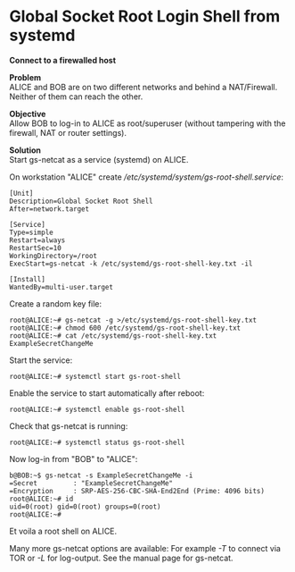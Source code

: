 # Global Socket Root Login Shell from systemd
**Connect to a firewalled host**

**Problem**  
ALICE and BOB are on two different networks and behind a NAT/Firewall. Neither of them can reach the other.

**Objective**  
Allow BOB to log-in to ALICE as root/superuser (without tampering with the firewall, NAT or router settings).

**Solution**  
Start gs-netcat as a service (systemd) on ALICE.


On workstation "ALICE" create */etc/systemd/system/gs-root-shell.service*:
```EditorConfig
[Unit]
Description=Global Socket Root Shell
After=network.target

[Service]
Type=simple
Restart=always
RestartSec=10
WorkingDirectory=/root
ExecStart=gs-netcat -k /etc/systemd/gs-root-shell-key.txt -il

[Install]
WantedBy=multi-user.target
```

Create a random key file:
```ShellSession
root@ALICE:~# gs-netcat -g >/etc/systemd/gs-root-shell-key.txt
root@ALICE:~# chmod 600 /etc/systemd/gs-root-shell-key.txt
root@ALICE:~# cat /etc/systemd/gs-root-shell-key.txt
ExampleSecretChangeMe
```

Start the service:
```ShellSession
root@ALICE:~# systemctl start gs-root-shell
```

Enable the service to start automatically after reboot:
```ShellSession
root@ALICE:~# systemctl enable gs-root-shell
```

Check that gs-netcat is running:
```ShellSession
root@ALICE:~# systemctl status gs-root-shell
```

Now log-in from "BOB" to "ALICE":
```ShellSession
b@BOB:~$ gs-netcat -s ExampleSecretChangeMe -i
=Secret         : "ExampleSecretChangeMe"
=Encryption     : SRP-AES-256-CBC-SHA-End2End (Prime: 4096 bits)
root@ALICE:~# id
uid=0(root) gid=0(root) groups=0(root)
root@ALICE:~#
```

Et voila a root shell on ALICE.

Many more gs-netcat options are available: For example *-T* to connect via TOR or *-L* for log-output. See the manual page for gs-netcat. 
